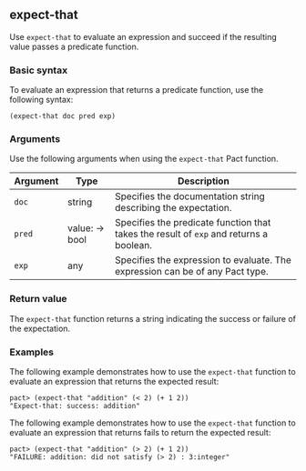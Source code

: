 ## expect-that

Use `expect-that` to evaluate an expression and succeed if the resulting value passes a predicate function.

### Basic syntax

To evaluate an expression that returns a predicate function, use the following syntax:

```pact
(expect-that doc pred exp)
```

### Arguments

Use the following arguments when using the `expect-that` Pact function.

| Argument | Type | Description |
|----------|------|-------------|
| `doc` | string | Specifies the documentation string describing the expectation. |
| `pred` | value:<a> -> bool | Specifies the predicate function that takes the result of `exp` and returns a boolean. |
| `exp` | any | Specifies the expression to evaluate. The expression can be of any Pact type.          |

### Return value

The `expect-that` function returns a string indicating the success or failure of the expectation.

### Examples

The following example demonstrates how to use the `expect-that` function to evaluate an expression that returns the expected result:

```pact
pact> (expect-that "addition" (< 2) (+ 1 2))
"Expect-that: success: addition"
```

The following example demonstrates how to use the `expect-that` function to evaluate an expression that returns fails to return the expected result:

```pact
pact> (expect-that "addition" (> 2) (+ 1 2))
"FAILURE: addition: did not satisfy (> 2) : 3:integer"
```
